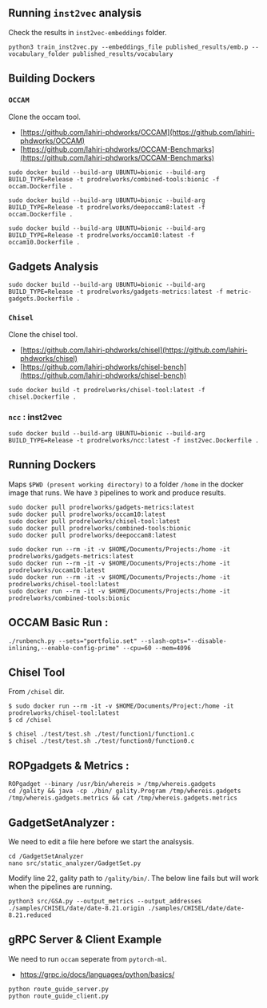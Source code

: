 ## Running `inst2vec` analysis

Check the results in ```inst2vec-embeddings``` folder. 

```
python3 train_inst2vec.py --embeddings_file published_results/emb.p --vocabulary_folder published_results/vocabulary 
```

## Building Dockers

### `OCCAM`

Clone the occam tool. 

- [https://github.com/lahiri-phdworks/OCCAM](https://github.com/lahiri-phdworks/OCCAM)
- [https://github.com/lahiri-phdworks/OCCAM-Benchmarks](https://github.com/lahiri-phdworks/OCCAM-Benchmarks)

```
sudo docker build --build-arg UBUNTU=bionic --build-arg BUILD_TYPE=Release -t prodrelworks/combined-tools:bionic -f occam.Dockerfile .
```

```
sudo docker build --build-arg UBUNTU=bionic --build-arg BUILD_TYPE=Release -t prodrelworks/deepoccam8:latest -f occam.Dockerfile .
```

```
sudo docker build --build-arg UBUNTU=bionic --build-arg BUILD_TYPE=Release -t prodrelworks/occam10:latest -f occam10.Dockerfile .
```

## Gadgets Analysis 

```
sudo docker build --build-arg UBUNTU=bionic --build-arg BUILD_TYPE=Release -t prodrelworks/gadgets-metrics:latest -f metric-gadgets.Dockerfile .
```

### `Chisel`

Clone the chisel tool. 

- [https://github.com/lahiri-phdworks/chisel](https://github.com/lahiri-phdworks/chisel)
- [https://github.com/lahiri-phdworks/chisel-bench](https://github.com/lahiri-phdworks/chisel-bench)

```
sudo docker build -t prodrelworks/chisel-tool:latest -f chisel.Dockerfile .
```

### `ncc` : inst2vec 

```
sudo docker build --build-arg UBUNTU=bionic --build-arg BUILD_TYPE=Release -t prodrelworks/ncc:latest -f inst2vec.Dockerfile .
```

## Running Dockers

Maps ```$PWD (present working directory)``` to a folder ```/home``` in the docker image that runs. We have ```3``` pipelines to work and produce results. 

```
sudo docker pull prodrelworks/gadgets-metrics:latest
sudo docker pull prodrelworks/occam10:latest
sudo docker pull prodrelworks/chisel-tool:latest
sudo docker pull prodrelworks/combined-tools:bionic
sudo docker pull prodrelworks/deepoccam8:latest

sudo docker run --rm -it -v $HOME/Documents/Projects:/home -it prodrelworks/gadgets-metrics:latest
sudo docker run --rm -it -v $HOME/Documents/Projects:/home -it prodrelworks/occam10:latest
sudo docker run --rm -it -v $HOME/Documents/Projects:/home -it prodrelworks/chisel-tool:latest
sudo docker run --rm -it -v $HOME/Documents/Projects:/home -it prodrelworks/combined-tools:bionic
```

## OCCAM Basic Run : 

```
./runbench.py --sets="portfolio.set" --slash-opts="--disable-inlining,--enable-config-prime" --cpu=60 --mem=4096
```

## Chisel Tool 

From ```/chisel``` dir.

```
$ sudo docker run --rm -it -v $HOME/Documents/Project:/home -it prodrelworks/chisel-tool:latest
$ cd /chisel
```

```
$ chisel ./test/test.sh ./test/function1/function1.c
$ chisel ./test/test.sh ./test/function0/function0.c
```

## ROPgadgets & Metrics : 

```
ROPgadget --binary /usr/bin/whereis > /tmp/whereis.gadgets
cd /gality && java -cp ./bin/ gality.Program /tmp/whereis.gadgets /tmp/whereis.gadgets.metrics && cat /tmp/whereis.gadgets.metrics
```

## GadgetSetAnalyzer : 

We need to edit a file here before we start the analsysis. 

```
cd /GadgetSetAnalyzer
nano src/static_analyzer/GadgetSet.py 
```
Modify line 22, gality path to ```/gality/bin/```. The below line fails but will work when the pipelines are running. 

```
python3 src/GSA.py --output_metrics --output_addresses ./samples/CHISEL/date/date-8.21.origin ./samples/CHISEL/date/date-8.21.reduced 
```

## gRPC Server & Client Example

We need to run ```occam``` seperate from ```pytorch-ml```. 

- https://grpc.io/docs/languages/python/basics/

```
python route_guide_server.py
python route_guide_client.py
```
